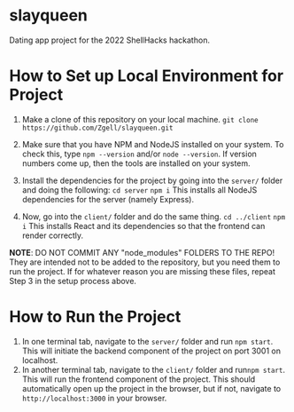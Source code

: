 # slayqueen
Dating app project for the 2022 ShellHacks hackathon.

# How to Set up Local Environment for Project
1. Make a clone of this repository on your local machine.
`git clone https://github.com/Zgell/slayqueen.git`

2. Make sure that you have NPM and NodeJS installed on your system. To check this, type `npm --version` and/or `node --version`. If version numbers come up, then the tools are installed on your system.

3. Install the dependencies for the project by going into the `server/` folder and doing the following:
`cd server`
`npm i`
This installs all NodeJS dependencies for the server (namely Express).

4. Now, go into the `client/` folder and do the same thing.
`cd ../client`
`npm i`
This installs React and its dependencies so that the frontend can render correctly.

**NOTE**: DO NOT COMMIT ANY "node_modules" FOLDERS TO THE REPO! They are intended not to be added to the repository, but you need them to run the project. If for whatever reason you are missing these files, repeat Step 3 in the setup process above.

# How to Run the Project
1. In one terminal tab, navigate to the `server/` folder and run `npm start`. This will initiate the backend component of the project on port 3001 on localhost.
2. In another terminal tab, navigate to the `client/` folder and run`npm start`. This will run the frontend component of the project. This should automatically open up the project in the browser, but if not, navigate to `http://localhost:3000` in your browser.